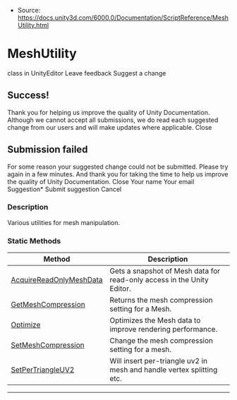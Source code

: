 * Source: https://docs.unity3d.com/6000.0/Documentation/ScriptReference/MeshUtility.html

# MeshUtility
class in UnityEditor
Leave feedback
Suggest a change
## Success!
Thank you for helping us improve the quality of Unity Documentation. Although we cannot accept all submissions, we do read each suggested change from our users and will make updates where applicable.
Close
## Submission failed
For some reason your suggested change could not be submitted. Please <a>try again</a> in a few minutes. And thank you for taking the time to help us improve the quality of Unity Documentation.
Close
Your name Your email Suggestion* Submit suggestion
Cancel
### Description
Various utilities for mesh manipulation.
### Static Methods
Method | Description  
---|---  
[AcquireReadOnlyMeshData](https://docs.unity3d.com/6000.0/Documentation/ScriptReference/MeshUtility.AcquireReadOnlyMeshData.html) | Gets a snapshot of Mesh data for read-only access in the Unity Editor.  
[GetMeshCompression](https://docs.unity3d.com/6000.0/Documentation/ScriptReference/MeshUtility.GetMeshCompression.html) | Returns the mesh compression setting for a Mesh.  
[Optimize](https://docs.unity3d.com/6000.0/Documentation/ScriptReference/MeshUtility.Optimize.html) | Optimizes the Mesh data to improve rendering performance.  
[SetMeshCompression](https://docs.unity3d.com/6000.0/Documentation/ScriptReference/MeshUtility.SetMeshCompression.html) | Change the mesh compression setting for a mesh.  
[SetPerTriangleUV2](https://docs.unity3d.com/6000.0/Documentation/ScriptReference/MeshUtility.SetPerTriangleUV2.html) | Will insert per-triangle uv2 in mesh and handle vertex splitting etc.  
* * *

